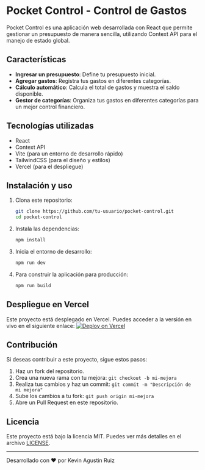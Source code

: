 # Pocket Control - Control de Gastos

Pocket Control es una aplicación web desarrollada con React que permite gestionar un presupuesto de manera sencilla, utilizando Context API para el manejo de estado global.

## Características

- **Ingresar un presupuesto**: Define tu presupuesto inicial.
- **Agregar gastos**: Registra tus gastos en diferentes categorías.
- **Cálculo automático**: Calcula el total de gastos y muestra el saldo disponible.
- **Gestor de categorías**: Organiza tus gastos en diferentes categorías para un mejor control financiero.

## Tecnologías utilizadas

- React
- Context API
- Vite (para un entorno de desarrollo rápido)
- TailwindCSS (para el diseño y estilos)
- Vercel (para el despliegue)

## Instalación y uso

1. Clona este repositorio:

   ```bash
   git clone https://github.com/tu-usuario/pocket-control.git
   cd pocket-control
   ```

2. Instala las dependencias:

   ```bash
   npm install
   ```

3. Inicia el entorno de desarrollo:

   ```bash
   npm run dev
   ```

4. Para construir la aplicación para producción:

   ```bash
   npm run build
   ```

## Despliegue en Vercel

Este proyecto está desplegado en Vercel. Puedes acceder a la versión en vivo en el siguiente enlace:
[![Deploy on Vercel](https://vercel.com/button)](https://tu-enlace-vercel.vercel.app)

## Contribución

Si deseas contribuir a este proyecto, sigue estos pasos:

1. Haz un fork del repositorio.
2. Crea una nueva rama con tu mejora: `git checkout -b mi-mejora`
3. Realiza tus cambios y haz un commit: `git commit -m "Descripción de mi mejora"`
4. Sube los cambios a tu fork: `git push origin mi-mejora`
5. Abre un Pull Request en este repositorio.

## Licencia

Este proyecto está bajo la licencia MIT. Puedes ver más detalles en el archivo [LICENSE](LICENSE).

---

Desarrollado con ❤ por Kevin Agustin Ruiz
